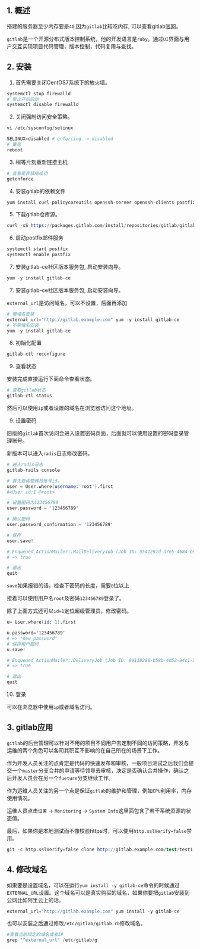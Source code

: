 ## 1. 概述

搭建的服务器至少内存要是```4G```,因为```gitlab```比较吃内存, 可以查看gitlab[官网](https://about.gitlab.com/install/)。

```gitlab```是一个开源分布式版本控制系统，他的开发语言是```ruby```。通过```UI```界面与用户交互实现项目代码管理，版本控制，代码复用与查找。

## 2. 安装

1. 首先需要关闭CentOS7系统下的放火墙。

```s
systemctl stop firewalld
# 禁止开机启动
systemctl disable firewalld
```

2. 关闭强制访问安全策略。

```s
vi /etc/sysconfig/selinux

SELINUX=disabled # enforcing -> disabled
# 重启
reboot
```

3. 稍等片刻重新链接主机

```s
# 查看是否禁用成功
getenforce
```

4. 安装gitlab的依赖文件

```s
yum install curl policycoreutils openssh-server openssh-clients postfixs
```

5. 下载gitlab仓库源。

```s
curl -sS https://packages.gitlab.com/install/repositories/gitlab/gitlab-ce/script.rpm.sh | sudo bash
```

6. 启动postfix邮件服务

```s
systemctl start postfix
systemctl enable postfix
```

7. 安装gitlab-ce社区版本服务包, 启动安装向导。

```s
yum -y install gitlab-ce
```

7. 安装gitlab-ce社区版本服务包, 启动安装向导。

```external_url```是访问域名，可以不设置，后面再添加

```s
# 带域名安装
external_url="http://gitlab.example.com" yum -y install gitlab-ce
# 不带域名安装
yum -y install gitlab-ce
```

8. 初始化配置

```s
gitlab-ctl reconfigure
```

9. 查看状态

安装完成直接运行下面命令查看状态。

```s
# 查看gitlab状态
gitlab-ctl status
```
然后可以使用```ip```或者设置的域名在浏览器访问这个地址。

9. 设置密码

旧版的```gitlab```首次访问会进入设置密码页面，后面就可以使用设置的密码登录管理账号。

新版本可以进入```radis```日志修改密码。

```s
# 进入radis日志
gitlab-rails console

# 首先查询管理员账号id。
user = User.where(username:'root').first
#<User id:1 @root>

# 设置密码为123456789
user.password = '123456789'

# 确认密码
user.password_confirmation = '123456789'

# 保存
user.save!

# Enqueued ActionMailer::MailDeliveryJob (Job ID: 5541291d-d7e5-4684-b92d-bc5386a6aea5) to Sidekiq(mailers) with arguments: "DeviseMailer", "password_change", "deliver_now", {:args=>[#<GlobalID:0x00007f539eacbdd8 @uri=#<URI::GID gid://gitlab/User/1>>]}
# => true

# 退出
quit
```

```save```如果报错的话，检查下密码的长度，需要```8```位以上

接着可以使用用户名```root```及密码```123456789```登录了。

除了上面方式还可以```id=1```定位超级管理员，修改密码。

```s
u= User.where(id: 1).first

u.password='123456789'
# => "new_password" 
# 保存用户密码
u.save!

# Enqueued ActionMailer::DeliveryJob (Job ID: 99118288-b58b-4d52-94c1-28979bcb63e8) to Sidekiq(mailers) with arguments: "DeviseMailer", "password_change", "deliver_now", gid://gitlab/User/1
# => true

# 退出
quit
```

10. 登录

可以在浏览器中使用```ip```或者域名访问。

## 3. gitlab应用

```gitlab```的后台管理可以针对不用的项目不同用户去定制不同的访问策略，开发与运维的两个角色可以各司其职互不影响的在自己所在的场景下工作。

作为开发人员关注的点肯定是代码的快速发布和审核，一般项目测试之后我们会提交一个```master```分支合并的申请等待领导去审核，决定是否确认合并操作，确认之后开发人员会在另一个```fueture```分支继续工作。

作为运维人员关注的另一个点是保证```gitlab```的维护和管理，例如```CPU```利用率，内存使用情况。

运维人员点击```设置``` -> ```Monitoring``` -> ```System Info```这里面包含了若干系统资源的状态值。

最后，如果你是本地测试而不像校验https时，可以使用```http.sslVerify=false```禁用。
```s
git -c http.sslVerify=false clone http://gitlab.example.com/test/test1.git
```

## 4. 修改域名

如果要是设置域名，可以在运行```yum install -y gitlab-ce```命令的时候通过```EXTERNAL_URL```设置。这个域名可以是真实购买的域名，如果你要把```gitlab```安装到公网比如阿里云上的话。

```s
external_url="http://gitlab.example.com" yum install -y gitlab-ce
```

也可以安装之后通过修改```/etc/gitlab/gitlab.rb```修改域名。

```s
#查看当前绑定的域名或者IP
grep "^external_url" /etc/gitlab/g